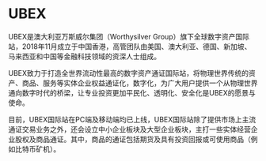 # UBEX

UBEX是澳大利亚万斯威尔集团（Worthysilver Group）旗下全球数字资产国际站，2018年11月成立于中国香港，高管团队由美国、澳大利亚、德国、新加坡、马来西亚和中国等金融科技领域的资深人士组成。

UBEX致力于打造全世界流动性最高的数字资产通证国际站，将物理世界传统的资产、商品、服务等实体企业权益通证化，数字化，为广大用户提供一个从物理世界通向数字时代的桥梁，让专业投资更加平民化、透明化、安全化是UBEX的愿景与使命。

目前，UBEX国际站在PC端及移动端均已上线，UBEX国际站除了提供市场上主流通证交易业务之外，还会设立中小企业板块及大型企业板块，主打一些实体经营企业股权及商品通证。其中，商品的通证包括期货及具有投资回报或可使用商品（例如比特币矿机）。
